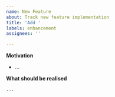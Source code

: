 ```yaml
---
name: New Feature
about: Track new feature implementation
title: 'Add '
labels: enhancement
assignees: ''

---
```


**Motivation**

- ...

**What should be realised**

```python
...
```
